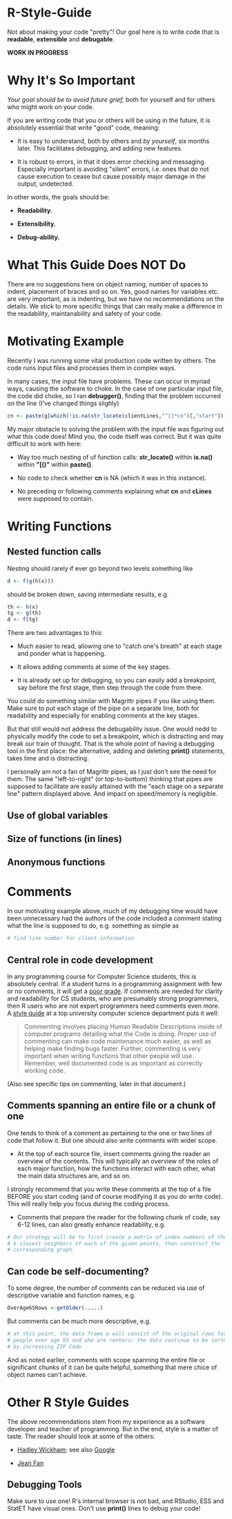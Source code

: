 # R-Style-Guide
Not about making your code "pretty"! Our goal here is to write code that
is **readable**, **extensible** and **debugable**.

**WORK IN PROGRESS**

# Why It's So Important

*Your goal should be to avoid future grief,* both for yourself and for
others who might work on your code.

If you are writing code that you or others will be using in the future,
it is absolutely essential that write "good" code, meaning:

* It is easy to understand, both by others and *by yourself*, six months
  later.  This facilitates debugging, and adding new features.

* It is robust to errors, in that it does error checking and messaging.
  Especially important is avoiding "silent" errors, i.e. ones that do
not cause execution to cease but cause possibly major damage in the
output, undetected.

In other words, the goals should be:

* **Readability.**

* **Extensibility.**

* **Debug-ability.**

# What This Guide Does NOT Do

There are no suggestions here on object naming, number of spaces to
indent, placement of braces and so on.  Yes, good names for variables
etc. are very important, as is indenting, but we have no recommendations
on the details.  We stick to more specific things that can really make a
difference in the readability, maintanability and safety of your code.

# Motivating Example

Recently I was running some vital production code written by others.
The code runs input files and processes them in complex ways.

In many cases, the input file have problems.  These can occur in myriad
ways, causing the software to choke.  In the case of one particular
input file, the code did choke, so I ran **debugger()**, finding that
the problem occurred on the line (I've changed things slighly)

``` r
cn <- paste(g[which(!is.na(str_locate(clientLines,"^[]*cn")[,"start"]))[1]:(abs_-1L)],collapse="")
```

My major obstacle to solving the problem with the input file was
figuring out what this code does!  Mind you, the code itself was
correct.  But it was quite difficult to work with here:

* Way too much nesting of uf function calls: 
**str_locate()** within
**is.na()** within
**"[()"** within
**paste()**.

* No code to check whether **cn** is NA (which it was in this instance).

* No preceding or following comments explaining what **cn** and
**cLines** 
  were supposed to contain.

# Writing Functions

## Nested function calls

Nesting should rarely if ever go beyond two levels something like

``` r
d <- f(g(h(x)))
```

should be broken down, saving intermediate results, e.g.

``` r
th <- h(x)
tg <- g(th)
d <- f(tg)
```

There are two advantages to this:

* Much easier to read, allowing one to "catch one's breath" at each
  stage and ponder what is happening.

* It allows adding comments at some of the key stages. 

* It is already set up for debugging, so you can easily add a
  breakpoint, say before the first stage, then step through
the code from there.

You could do something similar with Magrittr pipes if you like using
them.  Make sure to put each stage of the pipe on a separate line, both
for readability and especially for enabling comments at the key stages.

But that still would not address the debugability issue.  One would nedd
to physically modify the code to set a breakpoint, which is distracting
and may break our train of thought.  That is the whole point of having a
debugging tool in the first place: the alternative, adding and deleting
**print()** statements, takes time and is distracting.

I personally am not a fan of Magrittr pipes, as I just don't see the
need for them.  The same "left-to-right" (or top-to-bottom) thinking
that pipes are supposed to facilitate are easily attained with the "each
stage on a separate line" pattern displayed above.  And impact on
speed/memory is negligible.

## Use of global variables

## Size of functions (in lines)

## Anonymous functions

# Comments

In our motivating example above, much of my debugging time would have
been unnecessary had the authors of the code included a comment stating
what the line is supposed to do, e.g. something as simple as

``` r
# find line number for client information
```

## Central role in code development

In any programming course for Computer Science students, this is
absolutely central.  If a student turns in a programming assignment with
few or no comments, it will get a [poor
grade](https://ocw.mit.edu/courses/electrical-engineering-and-computer-science/6-189-a-gentle-introduction-to-programming-using-python-january-iap-2011/lectures/MIT6_189IAP11_comment.pdf).
If comments are needed for clarity and readability for CS students, who
are presumably strong programmers, then R users who are not expert
programmers need comments even more.
A [style
guide](https://www.cs.utah.edu/~germain/PPS/Topics/commenting.html)
at a top university computer science department puts it well:

> Commenting involves placing Human Readable Descriptions inside of
> computer programs detailing what the Code is doing. Proper use of
> commenting can make code maintenance much easier, as well as helping
> make finding bugs faster. Further, commenting is very important when
> writing functions that other people will use. Remember, well
> documented code is as important as correctly working code.

(Also see specific tips on commenting, later in that document.)

## Comments spanning an entire file or a chunk of one

One tends to think of a comment as pertaining to the one or two lines of
code that follow it.  But one should also write comments with wider
scope.

* At the top of each source file, insert comments giving the reader an
overview of the contents.  This will typically an overview of the roles
of each major function, how the functions interact with each other, what
the main data structures are, and so on.

I strongly recommend that you write these comments at the top of a file
BEFORE you start coding (and of course modifying it as you do write
code).  This will really help you focus during the coding process.

* Comments that prepare the reader for the following chunk of code, say
  6-12 lines, can also greatly enhance readability, e.g.

``` r
# Our strategy will be to first create a matrix of index numbers of the
# k closest neighbors of each of the given points, then construct the
# corresponding graph.
```

## Can code be self-documenting?

To some degree, the number of comments can be reduced via use of
descriptive variable and function names, e.g.

``` r
OverAge65Rows <-getOlder(.....)
```

But comments can be much more descriptive, e.g.

``` r
# at this point, the data frame w will consist of the original rows for
# people over age 65 and who are renters; the data continue to be sorted
# by increasing ZIP Code
```

And as noted earlier, comments with scope spanning the entire file or
significant chunks of it can be quite helpful, something that mere chice
of object names can't achieve.

# Other R Style Guides

The above recommendations stem from my experience as a software developer and
teacher of programming.  But in the end, style is a matter of taste.
The reader should look at some of the others:

* [Hadley Wickham](https://style.tidyverse.org/); see also
[Google](https://google.github.io/styleguide/Rguide.html)

* [Jean Fan](https://jef.works/R-style-guide/)

## Debugging Tools

Make sure to use one!  R's internal browser is not bad, and RStudio, ESS
and StatET have visual ones.  Don't use **print()** lines to debug your
code!

